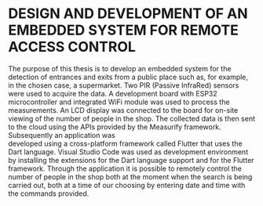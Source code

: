 # DESIGN AND DEVELOPMENT OF AN EMBEDDED SYSTEM FOR REMOTE ACCESS CONTROL

The purpose of this thesis is to develop an embedded system for the detection of entrances and exits from a public place such as, for example, 
in the chosen case, a supermarket. Two PIR (Passive InfraRed) sensors were used to acquire the data. A development board with ESP32 microcontroller 
and integrated WiFi module was used to process the measurements. An LCD display was connected to the board for on-site viewing of the number of people in the shop.
The collected data is then sent to the cloud using the APIs provided by the Measurify framework. Subsequently an application was  
developed using a cross-platform framework called Flutter that uses the Dart language. Visual Studio Code was used as development environment by installing 
the extensions for the Dart language support and for the Flutter framework. Through the application it is possible to remotely control the number of people 
in the shop both at the moment when the search is being carried out, both at a time of our choosing by entering date and time with the commands 
provided.

